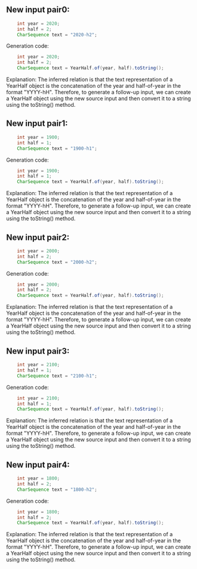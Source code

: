 ## New input pair0:
```java
    int year = 2020;
    int half = 2;
    CharSequence text = "2020-h2";
```
Generation code:
```java
    int year = 2020;
    int half = 2;
    CharSequence text = YearHalf.of(year, half).toString();
```
Explanation: The inferred relation is that the text representation of a YearHalf object is the concatenation of the year and half-of-year in the format "YYYY-hH". Therefore, to generate a follow-up input, we can create a YearHalf object using the new source input and then convert it to a string using the toString() method.

## New input pair1:
```java
    int year = 1900;
    int half = 1;
    CharSequence text = "1900-h1";
```
Generation code:
```java
    int year = 1900;
    int half = 1;
    CharSequence text = YearHalf.of(year, half).toString();
```
Explanation: The inferred relation is that the text representation of a YearHalf object is the concatenation of the year and half-of-year in the format "YYYY-hH". Therefore, to generate a follow-up input, we can create a YearHalf object using the new source input and then convert it to a string using the toString() method.

## New input pair2:
```java
    int year = 2000;
    int half = 2;
    CharSequence text = "2000-h2";
```
Generation code:
```java
    int year = 2000;
    int half = 2;
    CharSequence text = YearHalf.of(year, half).toString();
```
Explanation: The inferred relation is that the text representation of a YearHalf object is the concatenation of the year and half-of-year in the format "YYYY-hH". Therefore, to generate a follow-up input, we can create a YearHalf object using the new source input and then convert it to a string using the toString() method.

## New input pair3:
```java
    int year = 2100;
    int half = 1;
    CharSequence text = "2100-h1";
```
Generation code:
```java
    int year = 2100;
    int half = 1;
    CharSequence text = YearHalf.of(year, half).toString();
```
Explanation: The inferred relation is that the text representation of a YearHalf object is the concatenation of the year and half-of-year in the format "YYYY-hH". Therefore, to generate a follow-up input, we can create a YearHalf object using the new source input and then convert it to a string using the toString() method.

## New input pair4:
```java
    int year = 1800;
    int half = 2;
    CharSequence text = "1800-h2";
```
Generation code:
```java
    int year = 1800;
    int half = 2;
    CharSequence text = YearHalf.of(year, half).toString();
```
Explanation: The inferred relation is that the text representation of a YearHalf object is the concatenation of the year and half-of-year in the format "YYYY-hH". Therefore, to generate a follow-up input, we can create a YearHalf object using the new source input and then convert it to a string using the toString() method.
